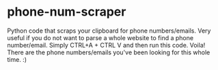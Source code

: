 # phone-num-scraper
Python code that scraps your clipboard for phone numbers/emails. Very useful if you do not want to parse a whole website to find a phone number/email. Simply CTRL+A + CTRL V and then run this code. Voila! There are the phone numbers/emails you've been looking for this whole time. :)
